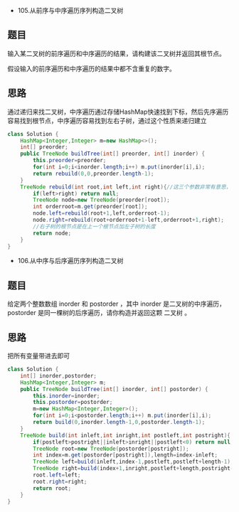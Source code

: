 * 105.从前序与中序遍历序列构造二叉树
## 题目

输入某二叉树的前序遍历和中序遍历的结果，请构建该二叉树并返回其根节点。

假设输入的前序遍历和中序遍历的结果中都不含重复的数字。

## 思路

通过递归来找二叉树，中序遍历通过存储HashMap快速找到下标，然后先序遍历容易找到根节点，中序遍历容易找到左右子树，通过这个性质来递归建立

```java
class Solution {
    HashMap<Integer,Integer> m=new HashMap<>();
    int[] preorder;
    public TreeNode buildTree(int[] preorder, int[] inorder) {
        this.preorder=preorder;
        for(int i=0;i<inorder.length;i++) m.put(inorder[i],i);
        return rebuild(0,0,preorder.length-1);
    }
    TreeNode rebuild(int root,int left,int right){//这三个参数非常有意思，root是根节点在先序遍历中的位置，left是在中序遍历中左子树起点的位置，right是在中序遍历中右子树终点的位置,如何记忆这三个参数是指什么呢，可以这么思考，先序遍历知道根节点，所以root是指先序中的根节点；中序遍历知道左子树起点和右子树起点，所以left和right是中序中的左起点和右起点
        if(left>right) return null;
        TreeNode node=new TreeNode(preorder[root]);
        int orderroot=m.get(preorder[root]);
        node.left=rebuild(root+1,left,orderroot-1);
        node.right=rebuild(root+orderroot+1-left,orderroot+1,right);
        //右子树的根节点是在上一个根节点加左子树的长度
        return node;
    }
}
```
* 106.从中序与后序遍历序列构造二叉树
## 题目
给定两个整数数组 inorder 和 postorder ，其中 inorder 是二叉树的中序遍历， postorder 是同一棵树的后序遍历，请你构造并返回这颗 二叉树 。
## 思路
把所有变量带进去即可
```java
class Solution {
    int[] inorder,postorder;
    HashMap<Integer,Integer> m;
    public TreeNode buildTree(int[] inorder, int[] postorder) {
        this.inorder=inorder;
        this.postorder=postorder;
        m=new HashMap<Integer,Integer>();
        for(int i=0;i<postorder.length;i++) m.put(inorder[i],i);
        return build(0,inorder.length-1,0,postorder.length-1);
    }
    TreeNode build(int inleft,int inright,int postleft,int postright){
        if(postleft>postright||inleft>inright||postleft<0) return null;
        TreeNode root=new TreeNode(postorder[postright]);
        int index=m.get(postorder[postright]),length=index-inleft;
        TreeNode left=build(inleft,index-1,postleft,postleft+length-1);
        TreeNode right=build(index+1,inright,postleft+length,postright-1);
        root.left=left;
        root.right=right;
        return root;
    }
}
```
